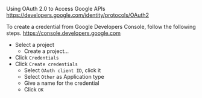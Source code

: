 Using OAuth 2.0 to Access Google APIs
https://developers.google.com/identity/protocols/OAuth2

To create a credential from Google Developers Console, follow the following steps.
https://console.developers.google.com
- Select a project
  - Create a project...
- Click `Credentials`
- Click `Create credentials`
  - Select `OAuth client ID`, click it
  - Select `Other` as Application type
  - Give a name for the credential
  - Click `OK`

